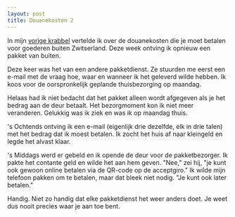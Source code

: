 ```yaml
---
layout: post
title: Douanekosten 2
---
```


In mijn [vorige krabbel](https://roaldin.ch/douanekosten/) vertelde ik over de douanekosten die je moet betalen voor goederen buiten Zwitserland. Deze week ontving ik opnieuw een pakket van buiten.

Deze keer was het van een andere pakketdienst. Ze stuurden me eerst een e-mail met de vraag hoe, waar en wanneer ik het geleverd wilde hebben. Ik koos voor de oorspronkelijk geplande thuisbezorging op maandag.

Helaas had ik niet bedacht dat het pakket alleen wordt afgegeven als je het bedrag aan de deur betaalt. Het bezorgmoment kon ik niet meer veranderen. Gelukkig was ik ziek en was ik op maandag thuis.

's Ochtends ontving ik een e-mail (eigenlijk drie dezelfde, elk in drie talen) met het bedrag dat ik moest betalen. Ik zocht het huis af naar kleingeld en legde het alvast klaar.

's Middags werd er gebeld en ik opende de deur voor de pakketbezorger. Ik pakte het contante geld en wilde het aan hem geven. "Nee," zei hij, "je kunt ook gewoon online betalen via de QR-code op de acceptgiro." Ik wilde mijn telefoon pakken om te betalen, maar dat bleek niet nodig. "Je kunt ook later betalen."

Handig. Niet zo handig dat elke pakketdienst het weer anders doet. Je weet dus nooit precies waar je aan toe bent.
